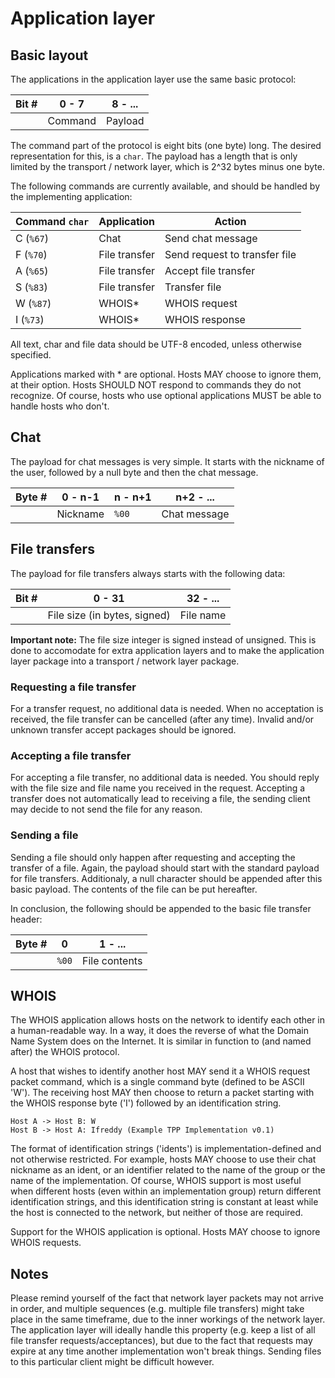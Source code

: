 Application layer
=================

Basic layout
------------

The applications in the application layer use the same basic protocol:

| Bit # | 0 - 7   | 8 - ... |
| -----:| ------- | ------- |
|       | Command | Payload |

The command part of the protocol is eight bits (one byte) long. The desired
representation for this, is a ```char```. The payload has a length that is only
limited by the transport / network layer, which is 2^32 bytes minus one byte.

The following commands are currently available, and should be handled by the
implementing application:

| Command ```char```  | Application   | Action |
| ------------------- | ------------- | ------ |
| C (```%67```)       | Chat          | Send chat message |
| F (```%70```)       | File transfer | Send request to transfer file |
| A (```%65```)       | File transfer | Accept file transfer |
| S (```%83```)       | File transfer | Transfer file |
| W (```%87```)       | WHOIS*        | WHOIS request |
| I (```%73```)       | WHOIS*        | WHOIS response |

All text, char and file data should be UTF-8 encoded, unless otherwise
specified.

Applications marked with * are optional. Hosts MAY choose to ignore them, 
at their option. Hosts SHOULD NOT respond to commands they do not recognize.
Of course, hosts who use optional applications MUST be able to handle hosts
who don't.

Chat
----

The payload for chat messages is very simple. It starts with the nickname of the
user, followed by a null byte and then the chat message.

| Byte # | 0 - n-1  | n - n+1   | n+2 - ...    |
| ------:| -------- | --------- | ------------ |
|        | Nickname | ```%00``` | Chat message |


File transfers
--------------

The payload for file transfers always starts with the following data:

| Bit # | 0 - 31                       | 32 - ...  |
| -----:| ---------------------------- | --------- |
|       | File size (in bytes, signed) | File name |

__Important note:__ The file size integer is signed instead of unsigned. This is
done to accomodate for extra application layers and to make the application
layer package into a transport / network layer package.

### Requesting a file transfer

For a transfer request, no additional data is needed. When no acceptation is
received, the file transfer can be cancelled (after any time). Invalid and/or
unknown transfer accept packages should be ignored.

### Accepting a file transfer

For accepting a file transfer, no additional data is needed. You should reply
with the file size and file name you received in the request. Accepting a
transfer does not automatically lead to receiving a file, the sending client
may decide to not send the file for any reason.

### Sending a file

Sending a file should only happen after requesting and accepting the transfer
of a file. Again, the payload should start with the standard payload for file
transfers. Additionaly, a null character should be appended after this basic
payload. The contents of the file can be put hereafter.

In conclusion, the following should be appended to the basic file transfer
header:

| Byte # | 0         | 1 - ...       |
| ------:| --------- | ------------- |
|        | ```%00``` | File contents |

WHOIS
-----

The WHOIS application allows hosts on the network to identify each other in a
human-readable way. In a way, it does the reverse of what the Domain Name
System does on the Internet. It is similar in function to (and named after) 
the WHOIS protocol.

A host that wishes to identify another host MAY send it a WHOIS request
packet command, which is a single command byte (defined to be ASCII 'W').
The receiving host MAY then choose to return a packet starting with the
WHOIS response byte ('I') followed by an identification string.

    Host A -> Host B: W
    Host B -> Host A: Ifreddy (Example TPP Implementation v0.1)

The format of identification strings ('idents') is implementation-defined
and not otherwise restricted. For example, hosts MAY choose to use their
chat nickname as an ident, or an identifier related to the name of the
group or the name of the implementation. Of course, WHOIS support is most
useful when different hosts (even within an implementation group)
return different identification strings, and this identification string is
constant at least while the host is connected to the network, but neither
of those are required.

Support for the WHOIS application is optional. Hosts MAY choose to ignore
WHOIS requests.

Notes
-----

Please remind yourself of the fact that network layer packets may not arrive in order, and multiple sequences (e.g. multiple file transfers) might take place in the same timeframe, due to the inner workings of the network layer. The application layer will ideally handle this property (e.g. keep a list of all file transfer requests/acceptances), but due to the fact that requests may expire at any time another implementation won't break things. Sending files to this particular client might be difficult however.
